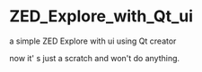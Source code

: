 # ZED_Explore_with_Qt_ui
a simple ZED Explore with ui using Qt creator

now it' s just a scratch and won't do anything.